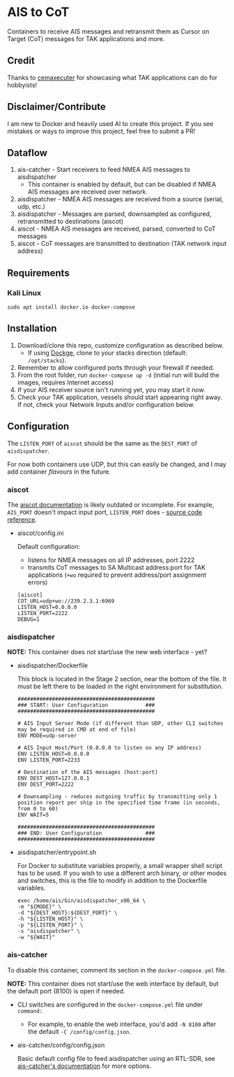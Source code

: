 # AIS to CoT

Containers to receive AIS messages and retransmit them as Cursor on Target (CoT) messages for TAK applications and more.

## Credit

Thanks to [cemaxecuter](https://www.youtube.com/watch?v=4GV5yzhEG-E) for showcasing what TAK applications can do for hobbyists!

## Disclaimer/Contribute

I am new to Docker and heavily used AI to create this project. If you see mistakes or ways to improve this project, feel free to submit a PR!

## Dataflow

1. ais-catcher - Start receivers to feed NMEA AIS messages to aisdispatcher
   * This container is enabled by default, but can be disabled if NMEA AIS messages are received over network.
2. aisdispatcher - NMEA AIS messages are received from a source (serial, udp, etc.)
3. aisdispatcher - Messages are parsed, downsampled as configured, retransmitted to destinations (aiscot)
4. aiscot - NMEA AIS messages are received, parsed, converted to CoT messages
5. aiscot - CoT messages are transmitted to destination (TAK network input address)

## Requirements

### Kali Linux

```
sudo apt install docker.io docker-compose
```

## Installation

1. Download/clone this repo, customize configuration as described below.
   * If using [Dockge](https://github.com/louislam/dockge), clone to your stacks direction (default: `/opt/stacks`).
2. Remember to allow configured ports through your firewall if needed.
3. From the root folder, run `docker-compose up -d` (initial run will build the images, requires Internet access)
4. If your AIS receiver source isn't running yet, you may start it now.
5. Check your TAK application, vessels should start appearing right away. If not, check your Network Inputs and/or configuration below.

## Configuration

The `LISTEN_PORT` of `aiscot` should be the same as the `DEST_PORT` of `aisdispatcher`.

For now both containers use UDP, but this can easily be changed, and I may add container *flavours* in the future.

### aiscot

The [aiscot documentation](https://aiscot.readthedocs.io/en/latest/configuration/) is likely outdated or incomplete. For example, `AIS_PORT` doesn't impact input port, `LISTEN_PORT` does - [source code reference](https://github.com/snstac/aiscot/blob/main/src/aiscot/classes.py).

* aiscot/config.ini

    Default configuration:
    - listens for NMEA messages on all IP addresses, port 2222
    - transmits CoT messages to SA Multicast address:port for TAK applications (`+wo` required to prevent address/port assignment errors)

    ```
    [aiscot]
    COT_URL=udp+wo://239.2.3.1:6969
    LISTEN_HOST=0.0.0.0
    LISTEN_PORT=2222
    DEBUG=1
    ```

### aisdispatcher

**NOTE:** This container does not start/use the new web interface - yet?

* aisdispatcher/Dockerfile

    This block is located in the Stage 2 section, near the bottom of the file. It must be left there to be loaded in the right environment for substitution.

    ```
    ############################################
    ### START: User Configuration            ###
    ############################################

    # AIS Input Server Mode (if different than UDP, other CLI switches may be required in CMD at end of file)
    ENV MODE=udp-server

    # AIS Input Host/Port (0.0.0.0 to listen on any IP address)
    ENV LISTEN_HOST=0.0.0.0
    ENV LISTEN_PORT=2233

    # Destination of the AIS messages (host:port)
    ENV DEST_HOST=127.0.0.1
    ENV DEST_PORT=2222

    # Downsampling - reduces outgoing traffic by transmitting only 1 position report per ship in the specified time frame (in seconds, from 0 to 60)
    ENV WAIT=5

    ############################################
    ### END: User Configuration              ###
    ############################################
    ```

* aisdispatcher/entrypoint.sh
  
  For Docker to substitute variables properly, a small wrapper shell script has to be used. If you wish to use a different arch binary, or other modes and switches, this is the file to modify in addition to the Dockerfile variables.

    ```
    exec /home/ais/bin/aisdispatcher_x86_64 \
    -m "${MODE}" \
    -d "${DEST_HOST}:${DEST_PORT}" \
    -h "${LISTEN_HOST}" \
    -p "${LISTEN_PORT}" \
    -s "aisdispatcher" \
    -w "${WAIT}"
    ```

### ais-catcher

To disable this container, comment its section in the `docker-compose.yml` file.

**NOTE:** This container does not start/use the web interface by default, but the default port (8100) is open if needed.

* CLI switches are configured in the `docker-compose.yml` file under `command:`
  * For example, to enable the web interface, you'd add `-N 8100` after the default `-C /config/config.json`.

* ais-catcher/config/config.json

  Basic default config file to feed aisdispatcher using an RTL-SDR, see [ais-catcher's documentation](https://docs.aiscatcher.org/configuration/overview/) for more options.
